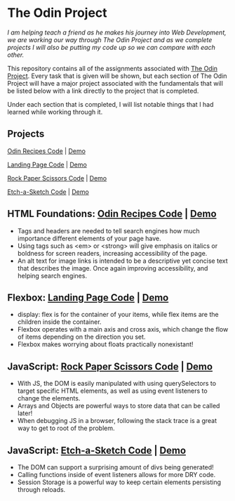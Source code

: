 # The Odin Project
*I am helping teach a friend as he makes his journey into Web Development, we are working our way through The Odin Project and as we complete projects I will also be putting my code up so we can compare with each other.*

This repository contains all of the assignments associated with [The Odin Project](https://www.theodinproject.com/). Every task that is given will be shown, but each section of The Odin Project will have a major project associated with the fundamentals that will be listed below with a link directly to the project that is completed.

Under each section that is completed, I will list notable things that I had learned while working through it.

Projects
---
[Odin Recipes Code](https://github.com/cmRingmaker/The-Odin-Project/tree/main/odin-recipes) | [Demo](https://cmringmaker.github.io/The-Odin-Project/odin-recipes/)

[Landing Page Code](https://github.com/cmRingmaker/The-Odin-Project/tree/main/landing-page) | [Demo](https://cmringmaker.github.io/The-Odin-Project/landing-page/)

[Rock Paper Scissors Code](https://github.com/cmRingmaker/The-Odin-Project/tree/main/rock-paper-scissors) | [Demo](https://cmringmaker.github.io/The-Odin-Project/rock-paper-scissors/)

[Etch-a-Sketch Code](https://github.com/cmRingmaker/The-Odin-Project/tree/main/etch-a-sketch) | [Demo](https://cmringmaker.github.io/The-Odin-Project/etch-a-sketch/)

HTML Foundations: [Odin Recipes Code](https://github.com/cmRingmaker/The-Odin-Project/tree/main/odin-recipes) | [Demo](https://cmringmaker.github.io/The-Odin-Project/odin-recipes/)
---
* Tags and headers are needed to tell search engines how much importance different elements of your page have.
* Using tags such as \<em> or \<strong> will give emphasis on italics or boldness for screen readers, increasing accessibility of the page.
* An alt text for image links is intended to be a descriptive yet concise text that describes the image. Once again improving accessibility, and helping search engines.

Flexbox: [Landing Page Code](https://github.com/cmRingmaker/The-Odin-Project/tree/main/landing-page) | [Demo](https://cmringmaker.github.io/The-Odin-Project/landing-page/)
---
* display: flex is for the container of your items, while flex items are the children inside the container.
* Flexbox operates with a main axis and cross axis, which change the flow of items depending on the direction you set.
* Flexbox makes worrying about floats practically nonexistant!

JavaScript: [Rock Paper Scissors Code](https://github.com/cmRingmaker/The-Odin-Project/tree/main/rock-paper-scissors) | [Demo](https://cmringmaker.github.io/The-Odin-Project/rock-paper-scissors/)
---
* With JS, the DOM is easily manipulated with using querySelectors to target specific HTML elements, as well as using event listeners to change the elements.
* Arrays and Objects are powerful ways to store data that can be called later!
* When debugging JS in a browser, following the stack trace is a great way to get to root of the problem.

JavaScript: [Etch-a-Sketch Code](https://github.com/cmRingmaker/The-Odin-Project/tree/main/etch-a-sketch) | [Demo](https://cmringmaker.github.io/The-Odin-Project/etch-a-sketch/)
---
* The DOM can support a surprising amount of divs being generated!
* Calling functions inside of event listeners allows for more DRY code.
* Session Storage is a powerful way to keep certain elements persisting through reloads.
